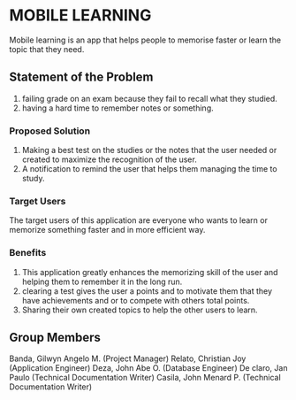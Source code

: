 # MOBILE LEARNING

 Mobile learning is an app that helps people to memorise faster or learn the topic that they need.

## Statement of the Problem

1. failing grade on an exam because they fail to recall what they studied.
2. having a hard time to remember notes or something.


### Proposed Solution

1. Making a best test on the studies or the notes that the user needed or created to maximize the recognition of the user.
2. A notification to remind the user that helps them managing the time to study.
 

### Target Users
The target users of this application are everyone who wants to learn or memorize something faster and in more efficient way.

### Benefits
1. This application greatly enhances the memorizing skill of the user and helping them to remember it in the long run.
2. clearing a test gives the user a points and to motivate them that they have achievements and or to compete with others total points.
3. Sharing their own created topics to help the other users to learn.


## Group Members
Banda, Gilwyn Angelo M. (Project Manager)
Relato, Christian Joy (Application Engineer)
Deza, John Abe O. (Database Engineer)
De claro, Jan Paulo (Technical Documentation Writer)
Casila, John Menard P. (Technical Documentation Writer)

